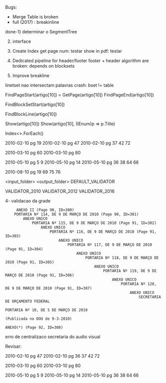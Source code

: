 Bugs:

* Merge Table is broken
* full (2017) : breakinline

done-1) determinar o SegmentTree

2) interface

1) Create Index
get page num: testar
show in pdf: testar

2) Dedicated pipeline for header/footer
footer + header algorithm are broken: depends on blocksets

3) Improve breakline

linetset nao intersectam palavras
crash: bset != table

FindPageStart(artigo[10]) = GetPage(artigo[10])
FindPageEnd(artigo[10])

FindBlockSetStart(artigo[10])

FindBlockLine(artigo[10])

Show(artigo[10])
Show(artigo[10], (IEnum<TextStructure>)p => p.Title)

Index<>.ForEach()

2010-02-10 pg 19
2010-02-10 pg 47
2010-02-10 pg 37 42 72

2010-03-10 pg 60
2010-03-10 pg 80

2010-05-10 pg 5 9 
2010-05-10 pg 14
2010-05-10 pg 36 38 64 66

2010-08-10 pg 19 69 75 76


<input_folder>  <output_folder>   DEFAULT_VALIDATOR



VALIDATOR_2010
VALIDATOR_2012
VALIDATOR_2016






4- validacao da grade


         ANEXO II (Page 90, ID=300)
        PORTARIA Nº 114, DE 9 DE MARÇO DE 2010 (Page 90, ID=301)
            ANEXO UNICO
                PORTARIA Nº 115, DE 9 DE MARÇO DE 2010 (Page 91, ID=302)
                    ANEXO UNICO
                        PORTARIA Nº 116, DE 9 DE MARÇO DE 2010 (Page 91, ID=303)
                            ANEXO UNICO
                                PORTARIA Nº 117, DE 9 DE MARÇO DE 2010 (Page 91, ID=304)
                                    ANEXO UNICO
                                        PORTARIA Nº 118, DE 9 DE MARÇO DE 2010 (Page 91, ID=305)
                                            ANEXO UNICO
                                                PORTARIA Nº 119, DE 9 DE MARÇO DE 2010 (Page 91, ID=306)
                                                    ANEXO UNICO
                                                        PORTARIA Nº 120, DE 9 DE MARÇO DE 2010 (Page 91, ID=307)
                                                            ANEXO UNICO
                                                                SECRETARIA DE ORÇAMENTO FEDERAL
                                                                    PORTARIA Nº 10, DE 5 DE MARÇO DE 2010
                                                                        (Publicada no DOU de 9-3-2010)
                                                                            ANEXO(*) (Page 92, ID=308)




erro de centralizaco
secretaria do audio visual



Revisar:

2010-02-10 pg 47
2010-02-10 pg 36 37 42 72

2010-03-10 pg 60
2010-03-10 pg 80

2010-05-10 pg 5 9 
2010-05-10 pg 14
2010-05-10 pg 36 38 64 66
